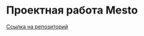 # Проектная работа Mesto

[Cсылка на репозиторий](https://github.com/Dremin-N/mesto-project-ff.git)
